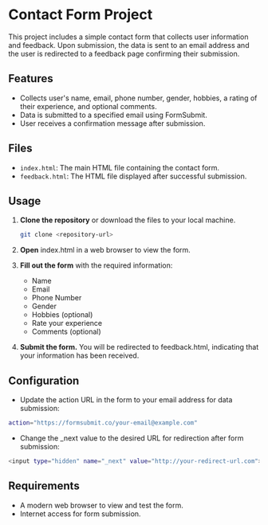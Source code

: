 # Contact Form Project

This project includes a simple contact form that collects user information and feedback. Upon submission, the data is sent to an email address and the user is redirected to a feedback page confirming their submission.

## Features

- Collects user's name, email, phone number, gender, hobbies, a rating of their experience, and optional comments.
- Data is submitted to a specified email using FormSubmit.
- User receives a confirmation message after submission.

## Files

- `index.html`: The main HTML file containing the contact form.
- `feedback.html`: The HTML file displayed after successful submission.

## Usage

1. **Clone the repository** or download the files to your local machine.

   ```bash
   git clone <repository-url>
2. **Open** index.html in a web browser to view the form.

3. **Fill out the form** with the required information:

    - Name
    - Email
    - Phone Number
    - Gender
    - Hobbies (optional)
    - Rate your experience
    - Comments (optional)

4. **Submit the form.** You will be redirected to feedback.html, indicating that your information has been received.

## Configuration

- Update the action URL in the form to your email address for data submission:

```bash
action="https://formsubmit.co/your-email@example.com"
```
- Change the _next value to the desired URL for redirection after form submission:

```bash
<input type="hidden" name="_next" value="http://your-redirect-url.com">
```
## Requirements
- A modern web browser to view and test the form.
- Internet access for form submission.
